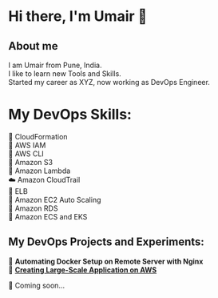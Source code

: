 # Hi there, I'm Umair 👋

## About me
I am Umair from Pune, India.  
I like to learn new Tools and Skills.  
Started my career as XYZ, now working as DevOps Engineer.

# My DevOps Skills:
🐋 CloudFormation  
🐡 AWS IAM  
🦑 AWS CLI  
🐙 Amazon S3  
🐬 Amazon Lambda  
☁️ Amazon CloudTrail  
🐠 ELB  
🦀 Amazon EC2 Auto Scaling  
🦐 Amazon RDS  
🦞 Amazon ECS and EKS

## My DevOps Projects and Experiments:
🚀 **Automating Docker Setup on Remote Server with Nginx**  
🚀 **[Creating Large-Scale Application on AWS](https://github.com/umairibnauyyub/Creating-Large-Scale-Application)**  

🚀 Coming soon...
